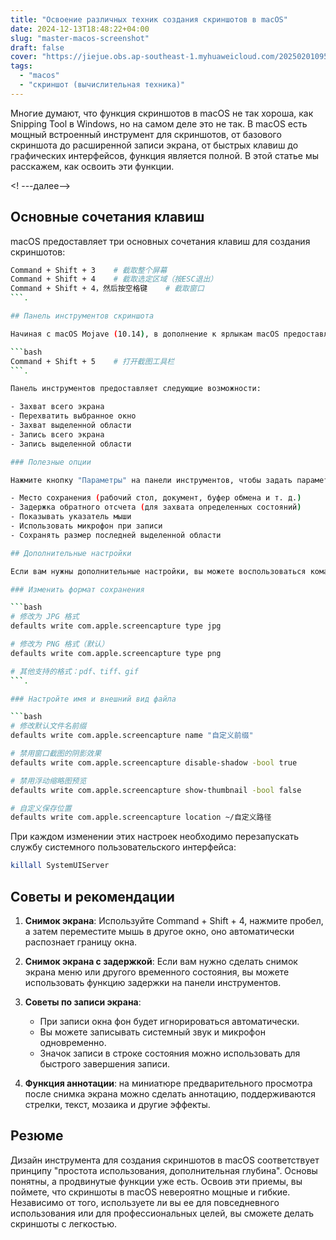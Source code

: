 ```yaml
---
title: "Освоение различных техник создания скриншотов в macOS"
date: 2024-12-13T18:48:22+04:00
slug: "master-macos-screenshot"
draft: false
cover: "https://jiejue.obs.ap-southeast-1.myhuaweicloud.com/20250201095905780.webp"
tags:
  - "macos"
  - "скриншот (вычислительная техника)"
---
```


Многие думают, что функция скриншотов в macOS не так хороша, как Snipping Tool в Windows, но на самом деле это не так. В macOS есть мощный встроенный инструмент для скриншотов, от базового скриншота до расширенной записи экрана, от быстрых клавиш до графических интерфейсов, функция является полной. В этой статье мы расскажем, как освоить эти функции.

<! ---далее-->

## Основные сочетания клавиш

macOS предоставляет три основных сочетания клавиш для создания скриншотов:

```bash
Command + Shift + 3    # 截取整个屏幕
Command + Shift + 4    # 截取选定区域（按ESC退出）
Command + Shift + 4，然后按空格键    # 截取窗口
```.

## Панель инструментов скриншота

Начиная с macOS Mojave (10.14), в дополнение к ярлыкам macOS предоставляет полнофункциональную панель инструментов для скриншотов:

```bash
Command + Shift + 5    # 打开截图工具栏
```.

Панель инструментов предоставляет следующие возможности:

- Захват всего экрана
- Перехватить выбранное окно
- Захват выделенной области
- Запись всего экрана
- Запись выделенной области

### Полезные опции

Нажмите кнопку "Параметры" на панели инструментов, чтобы задать параметры:

- Место сохранения (рабочий стол, документ, буфер обмена и т. д.)
- Задержка обратного отсчета (для захвата определенных состояний)
- Показывать указатель мыши
- Использовать микрофон при записи
- Сохранять размер последней выделенной области

## Дополнительные настройки

Если вам нужны дополнительные настройки, вы можете воспользоваться командами терминала:

### Изменить формат сохранения

```bash
# 修改为 JPG 格式
defaults write com.apple.screencapture type jpg

# 修改为 PNG 格式（默认）
defaults write com.apple.screencapture type png

# 其他支持的格式：pdf、tiff、gif
```.

### Настройте имя и внешний вид файла

```bash
# 修改默认文件名前缀
defaults write com.apple.screencapture name "自定义前缀"

# 禁用窗口截图的阴影效果
defaults write com.apple.screencapture disable-shadow -bool true

# 禁用浮动缩略图预览
defaults write com.apple.screencapture show-thumbnail -bool false

# 自定义保存位置
defaults write com.apple.screencapture location ~/自定义路径
```

При каждом изменении этих настроек необходимо перезапускать службу системного пользовательского интерфейса:

```bash
killall SystemUIServer
```

## Советы и рекомендации

1. **Снимок экрана**: Используйте Command + Shift + 4, нажмите пробел, а затем переместите мышь в другое окно, оно автоматически распознает границу окна.
2. **Снимок экрана с задержкой**: Если вам нужно сделать снимок экрана меню или другого временного состояния, вы можете использовать функцию задержки на панели инструментов.
3. **Советы по записи экрана**:

   - При записи окна фон будет игнорироваться автоматически.
   - Вы можете записывать системный звук и микрофон одновременно.
   - Значок записи в строке состояния можно использовать для быстрого завершения записи.
4. **Функция аннотации**: на миниатюре предварительного просмотра после снимка экрана можно сделать аннотацию, поддерживаются стрелки, текст, мозаика и другие эффекты.

## Резюме

Дизайн инструмента для создания скриншотов в macOS соответствует принципу "простота использования, дополнительная глубина". Основы понятны, а продвинутые функции уже есть. Освоив эти приемы, вы поймете, что скриншоты в macOS невероятно мощные и гибкие. Независимо от того, используете ли вы ее для повседневного использования или для профессиональных целей, вы сможете делать скриншоты с легкостью.
